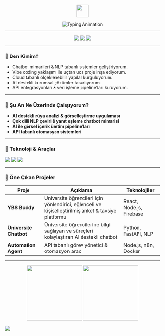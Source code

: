<!-- Modern Banner -->
<p align="center">
  <img src="https://img.shields.io/badge/AI%20Developer-6a11cb?style=for-the-badge&logoColor=white&logo=ai" height="40" />
</p>

<p align="center">
  <img src="https://readme-typing-svg.herokuapp.com?font=Fira+Code&weight=600&size=26&pause=1000&color=6A11CB&center=true&vCenter=true&width=800&lines=Yapay+Zeka+ve+Cloud+Mimarileri;Chatbot+ve+NLP+Sistemleri;Uçtan+Uca+Proje+Geliştirme" alt="Typing Animation" />
</p>

---

<!-- Sosyal Medya -->
<p align="center">
  <a href="https://www.linkedin.com/in/cenkergultekin/" target="_blank">
    <img src="https://img.shields.io/badge/LinkedIn-0A66C2?style=for-the-badge&logo=linkedin&logoColor=white" />
  </a>
  <a href="https://www.instagram.com/cenkergultekin/" target="_blank">
    <img src="https://img.shields.io/badge/Instagram-E4405F?style=for-the-badge&logo=instagram&logoColor=white" />
  </a>
  <a href="mailto:cenkergultekin0@gmail.com">
    <img src="https://img.shields.io/badge/E--Mail-D14836?style=for-the-badge&logo=gmail&logoColor=white" />
  </a>
</p>

---

### 🔹 Ben Kimim?
- Chatbot mimarileri & NLP tabanlı sistemler geliştiriyorum.  
- Vibe coding yaklaşımı ile uçtan uca proje inşa ediyorum.  
- Cloud tabanlı ölçeklenebilir yapılar kurguluyorum.  
- AI destekli kurumsal çözümler tasarlıyorum.  
- API entegrasyonları & veri işleme pipeline’ları kuruyorum.  

---

### 🔹 Şu An Ne Üzerinde Çalışıyorum?
- **AI destekli rüya analizi & görselleştirme uygulaması**  
- **Çok dilli NLP çeviri & yanıt eşleme chatbot mimarisi**  
- **AI ile görsel içerik üretim pipeline’ları**  
- **API tabanlı otomasyon sistemleri**  

---

### 🔹 Teknoloji & Araçlar
<p align="left">
  <!-- Diller -->
  <img src="https://skillicons.dev/icons?i=python,cs,js,ts,java&theme=light" />  
  <!-- Frameworkler -->
  <img src="https://skillicons.dev/icons?i=react,nextjs,nodejs,express,flask,fastapi&theme=light" />  
  <!-- Araçlar -->
  <img src="https://skillicons.dev/icons?i=docker,firebase,git,aws,azure,gcp&theme=light" />  
</p>

---

### 🔹 Öne Çıkan Projeler
| Proje | Açıklama | Teknolojiler |
|-------|----------|--------------|
| **YBS Buddy** | Üniversite öğrencileri için yönlendirici, eğlenceli ve kişiselleştirilmiş anket & tavsiye platformu | React, Node.js, Firebase |
| **Üniversite Chatbot** | Üniversite öğrencilerine bilgi sağlayan ve süreçleri kolaylaştıran AI destekli chatbot | Python, FastAPI, NLP |
| **Automation Agent** | API tabanlı görev yönetici & otomasyon aracı | Node.js, n8n, Docker |

---

<!-- GitHub İstatistikleri -->
<p align="center">
  <img height="180" src="https://github-readme-stats.vercel.app/api?username=cenkergultekin&show_icons=true&theme=tokyonight" />
  <img height="180" src="https://github-readme-streak-stats.herokuapp.com/?user=cenkergultekin&theme=tokyonight" />
</p>

<!-- Footer -->
<img src="https://capsule-render.vercel.app/api?type=waving&color=0:2575fc,100:6a11cb&height=120&section=footer" />
